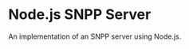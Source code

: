 Node.js SNPP Server
==============

An implementation of an SNPP server using Node.js.

[rq]: http://github.com/jsanders/node-snpp
